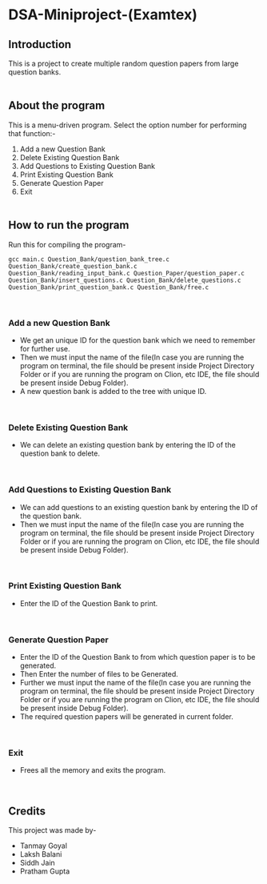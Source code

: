 # DSA-Miniproject-(Examtex)

## Introduction
This is a project to create multiple random question papers from large question banks. <br> <br>

## About the program
This is a menu-driven program. Select the option number for performing that function:-

1. Add a new Question Bank 
1. Delete Existing Question Bank
3. Add Questions to Existing Question Bank
4. Print Existing Question Bank
5. Generate Question Paper
6. Exit
<br><br>

## How to run the program
Run this for compiling the program-
```
gcc main.c Question_Bank/question_bank_tree.c Question_Bank/create_question_bank.c Question_Bank/reading_input_bank.c Question_Paper/question_paper.c Question_Bank/insert_questions.c Question_Bank/delete_questions.c Question_Bank/print_question_bank.c Question_Bank/free.c
```
<br>

### Add a new Question Bank
* We get an unique ID for the question bank which we need to remember for further use.
* Then we must input the name of the file(In case you are running the program on terminal, the file should be present inside Project Directory Folder or if you are running the program on Clion, etc IDE, the file should be present inside Debug Folder).
* A new question bank is added to the tree with unique ID.

<br>

### Delete Existing Question Bank
* We can delete an existing question bank by entering the ID of the question bank to delete.

<br>

### Add Questions to Existing Question Bank
* We can add questions to an existing question bank by entering the ID of the question bank.
* Then we must input the name of the file(In case you are running the program on terminal, the file should be present inside Project Directory Folder or if you are running the program on Clion, etc IDE, the file should be present inside Debug Folder).

<br>

### Print Existing Question Bank
* Enter the ID of the Question Bank to print.

<br>

### Generate Question Paper
* Enter the ID of the Question Bank to from which question paper is to be generated.
* Then Enter the number of files to be Generated.
* Further we must input the name of the file(In case you are running the program on terminal, the file should be present inside Project Directory Folder or if you are running the program on Clion, etc IDE, the file should be present inside Debug Folder).
* The required question papers will be generated in current folder.

<br>

### Exit
* Frees all the memory and exits the program.

<br>

## Credits
This project was made by-
* Tanmay Goyal
* Laksh Balani
* Siddh  Jain
* Pratham Gupta

